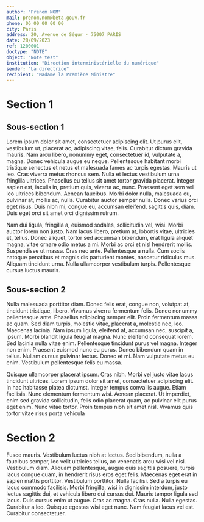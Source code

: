 ```yaml
---
author: "Prénom NOM"
mail: prenom.nom@beta.gouv.fr
phone: 06 00 00 00 00
city: Paris
address: 20, Avenue de Ségur - 75007 PARIS
date: 28/09/2023
ref: 1200001
doctype: "NOTE"
object: "Note test"
institution: "Direction interministérielle du numérique"
sender: "La directrice"
recipient: "Madame la Première Ministre"
---
```


# Section 1

## Sous-section 1

Lorem ipsum dolor sit amet, consectetuer adipiscing elit. Ut purus elit, vestibulum ut, placerat ac, adipiscing vitae,
felis. Curabitur dictum gravida mauris. Nam arcu libero, nonummy eget, consectetuer id, vulputate a, magna.
Donec vehicula augue eu neque. Pellentesque habitant morbi tristique senectus et netus et malesuada fames ac
turpis egestas. Mauris ut leo. Cras viverra metus rhoncus sem. Nulla et lectus vestibulum urna fringilla ultrices.
Phasellus eu tellus sit amet tortor gravida placerat. Integer sapien est, iaculis in, pretium quis, viverra ac, nunc.
Praesent eget sem vel leo ultrices bibendum. Aenean faucibus. Morbi dolor nulla, malesuada eu, pulvinar at,
mollis ac, nulla. Curabitur auctor semper nulla. Donec varius orci eget risus. Duis nibh mi, congue eu, accumsan
eleifend, sagittis quis, diam. Duis eget orci sit amet orci dignissim rutrum.

Nam dui ligula, fringilla a, euismod sodales, sollicitudin vel, wisi. Morbi auctor lorem non justo. Nam lacus libero,
pretium at, lobortis vitae, ultricies et, tellus. Donec aliquet, tortor sed accumsan bibendum, erat ligula aliquet
magna, vitae ornare odio metus a mi. Morbi ac orci et nisl hendrerit mollis. Suspendisse ut massa. Cras nec
ante. Pellentesque a nulla. Cum sociis natoque penatibus et magnis dis parturient montes, nascetur ridiculus mus.
Aliquam tincidunt urna. Nulla ullamcorper vestibulum turpis. Pellentesque cursus luctus mauris.

## Sous-section 2

Nulla malesuada porttitor diam. Donec felis erat, congue non, volutpat at, tincidunt tristique, libero. Vivamus viverra
fermentum felis. Donec nonummy pellentesque ante. Phasellus adipiscing semper elit. Proin fermentum massa
ac quam. Sed diam turpis, molestie vitae, placerat a, molestie nec, leo. Maecenas lacinia. Nam ipsum ligula,
eleifend at, accumsan nec, suscipit a, ipsum. Morbi blandit ligula feugiat magna. Nunc eleifend consequat lorem.
Sed lacinia nulla vitae enim. Pellentesque tincidunt purus vel magna. Integer non enim. Praesent euismod nunc
eu purus. Donec bibendum quam in tellus. Nullam cursus pulvinar lectus. Donec et mi. Nam vulputate metus eu
enim. Vestibulum pellentesque felis eu massa.

Quisque ullamcorper placerat ipsum. Cras nibh. Morbi vel justo vitae lacus tincidunt ultrices. Lorem ipsum dolor
sit amet, consectetuer adipiscing elit. In hac habitasse platea dictumst. Integer tempus convallis augue. Etiam
facilisis. Nunc elementum fermentum wisi. Aenean placerat. Ut imperdiet, enim sed gravida sollicitudin, felis odio
placerat quam, ac pulvinar elit purus eget enim. Nunc vitae tortor. Proin tempus nibh sit amet nisl. Vivamus quis
tortor vitae risus porta vehicula

# Section 2
Fusce mauris. Vestibulum luctus nibh at lectus. Sed bibendum, nulla a faucibus semper, leo velit ultricies tellus,
ac venenatis arcu wisi vel nisl. Vestibulum diam. Aliquam pellentesque, augue quis sagittis posuere, turpis lacus
congue quam, in hendrerit risus eros eget felis. Maecenas eget erat in sapien mattis porttitor. Vestibulum porttitor.
Nulla facilisi. Sed a turpis eu lacus commodo facilisis. Morbi fringilla, wisi in dignissim interdum, justo lectus sagittis
dui, et vehicula libero dui cursus dui. Mauris tempor ligula sed lacus. Duis cursus enim ut augue. Cras ac magna.
Cras nulla. Nulla egestas. Curabitur a leo. Quisque egestas wisi eget nunc. Nam feugiat lacus vel est. Curabitur
consectetuer.
